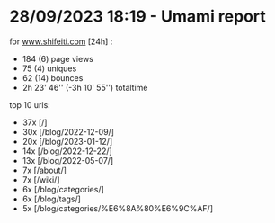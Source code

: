 # 28/09/2023 18:19 - Umami report
for www.shifeiti.com [24h] :

 - 184 (6) page views
 - 75 (4) uniques
 - 62 (14) bounces
 - 2h 23' 46'' (-3h 10' 55'') totaltime


top 10 urls:
 - 37x [/]
 - 30x [/blog/2022-12-09/]
 - 20x [/blog/2023-01-12/]
 - 14x [/blog/2022-12-22/]
 - 13x [/blog/2022-05-07/]
 - 7x [/about/]
 - 7x [/wiki/]
 - 6x [/blog/categories/]
 - 6x [/blog/tags/]
 - 5x [/blog/categories/%E6%8A%80%E6%9C%AF/]


